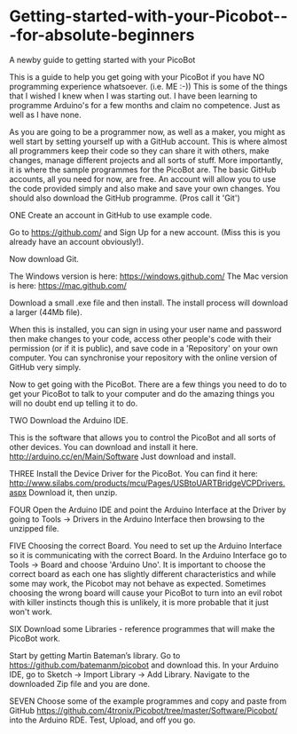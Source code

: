# Getting-started-with-your-Picobot---for-absolute-beginners
A newby guide to getting started with your PicoBot

This is a guide to help you get going with your PicoBot if you have NO programming experience whatsoever. (i.e. ME :-)) This is some of the things that I wished I knew when I was starting out. I have been learning to programme Arduino's for a few months and claim no competence. Just as well as I have none. 

As you are going to be a programmer now, as well as a maker, you might as well start by setting yourself up with a GitHub account. This is where almost all programmers keep their code so they can share it with others, make changes, manage different projects and all sorts of stuff. More importantly, it is where the sample programmes for the PicoBot are. The basic GitHub accounts, all you need for now, are free. An account will allow you to use the code provided simply and also make and save your own changes. You should also download the GitHub programme. (Pros call it 'Git')

ONE
Create an account in GitHub to use example code.

Go to https://github.com/ and Sign Up for a new account. (Miss this is you already have an account obviously!).

Now download Git.

The Windows version is here: https://windows.github.com/
The Mac version is here: https://mac.github.com/

Download a small .exe file and then install. The install process will download a larger (44Mb file). 

When this is installed, you can sign in using your user name and password then make changes to your code, access other people's code with their permission (or if it is public), and save code in a 'Repository' on your own computer. You can synchronise your repository with the online version of GitHub very simply.

Now to get going with the PicoBot. There are a few things you need to do to get your PicoBot to talk to your computer and do the amazing things you will no doubt end up telling it to do.

TWO
Download the Arduino IDE. 

This is the software that allows you to control the PicoBot and all sorts of other devices. You can download and install it here. http://arduino.cc/en/Main/Software Just download and install.

THREE
Install the Device Driver for the PicoBot. You can find it here: http://www.silabs.com/products/mcu/Pages/USBtoUARTBridgeVCPDrivers.aspx Download it, then unzip.

FOUR
Open the Arduino IDE and point the Arduino Interface at the Driver by going to Tools -> Drivers in the Arduino Interface then browsing to the unzipped file.

FIVE
Choosing the correct Board. You need to set up the Arduino Interface so it is communicating with the correct Board. In the Arduino Interface go to Tools -> Board and choose 'Arduino Uno'. It is important to choose the correct board as each one has slightly different characteristics and while some may work, the Picobot may not behave as expected. Sometimes choosing the wrong board will cause your PicoBot to turn into an evil robot with killer instincts though this is unlikely, it is more probable that it just won't work.

SIX
Download some Libraries - reference programmes that will make the PicoBot work. 

Start by getting Martin Bateman’s library. Go to https://github.com/batemanm/picobot and download this. In your Arduino IDE, go to Sketch -> Import Library -> Add Library. Navigate to the downloaded Zip file and you are done.

SEVEN
Choose some of the example programmes and copy and paste from GitHub https://github.com/4tronix/Picobot/tree/master/Software/Picobot/ into the Arduino RDE. Test, Upload, and off you go.
